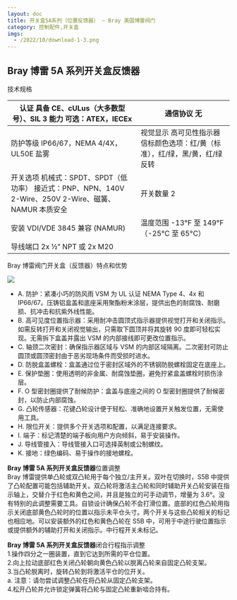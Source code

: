 ```yaml
---
layout: doc
title: 开关盒5A系列（位置反馈器） – Bray 美国博雷阀门
category: 控制配件,开关盒
imgs:
  - /2022/10/download-1-3.png
---
```


## Bray 博雷 5A 系列开关盒反馈器

技术规格

| 认证 具备 CE、cULus（大多数型号）、SIL 3 能力 可选：ATEX，IECEx                                        | 通信协议 无                                                                  |
| ------------------------------------------------------------------------------------------------------ | ---------------------------------------------------------------------------- |
| 防护等级 IP66/67，NEMA 4/4X，UL50E 盐雾                                                                | 视觉显示 高可见性指示器 信标颜色选项：红/黄（标准），红/绿，黑/黄，红/绿反转 |
| 开关选项 机械式：SPDT、SPDT（低功率） 接近式：PNP、NPN、140V 2-Wire、250V 2-Wire、磁簧、NAMUR 本质安全 | 开关数量 2                                                                   |
| 安装 VDI/VDE 3845 兼容 (NAMUR)                                                                         | 温度范围 \-13°F 至 149°F（-25°C 至 65°C）                                    |
| 导线端口 2x ½” NPT 或 2x M20                                                                           |                                                                              |

Bray 博雷阀门开关盒（反馈器）特点和优势

![](/2022/10/download-8-722x1024.png)

- A. 防护：紧凑小巧的防风雨 VSM 为 UL 认证 NEMA Type 4、4x 和 IP66/67。压铸铝盒盖和底座采用聚酯粉末涂层，提供出色的耐腐蚀、耐磨损、抗冲击和抗紫外线性能。
- B. 高可见度位置指示器：采用耐冲击圆顶式指示器提供视觉打开和关闭指示。如需反转打开和关闭视觉输出，只需取下圆顶并将其旋转 90 度即可轻松实现。无需拆下盒盖并露出 VSM 的内部接线即可更改位置指示。
- C. 轴颈二次密封：确保指示器区域与 VSM 的内部区域隔离。二次密封可防止圆顶或圆顶密封由于恶劣现场条件而受损时进水。
- D. 防脱盒盖螺栓：盒盖通过位于密封区域外的不锈钢防脱螺栓固定在底座上。
- E. 保护垫圈：使用透明的非金属、耐腐蚀垫圈，避免拧紧盒盖螺栓时损伤涂层。
- F. O 型密封圈提供了耐候防护：盒盖与底座之间的 O 型密封圈提供了耐候密封，以防止内部腐蚀。
- G. 凸轮传感器：花键凸轮设计便于轻松、准确地设置开关触发位置，无需使用工具。
- H. 限位开关：提供多个开关选项和配置，以满足连接要求。
- I. 端子：标记清楚的端子板向用户方向倾斜，易于安装操作。
- J. 导线管接入：导线管接入口可选择英制或公制螺纹。
- K. 接地：绿色编码、易于操作的接地螺栓。

**Bray 博雷 5A 系列开关盒反馈器**位置调整  
Bray 博雷提供单凸轮或双凸轮用于每个独立/主开关。双叶在切换时，S5B 中提供了凸轮配置可能包括辅助开关。双凸轮将激活主凸轮和同时辅助开关凸轮安装在指示轴上，交替介于红色和黄色之间，并且是独立的可手动调节，增量为 3.6°。没有特别的此调整需要工具。自锁设计确保凸轮不会打滑位置。底部的红色凸轮用指示关闭底部黄色凸轮时的位置以指示未平仓头寸。两个开关与这些凸轮相关的标记也相应地。可以安装额外的红色和黄色凸轮在 S5B 中，可用于中途行驶位置指示或提供额外的辅助打开和关闭指示。中行程开关未标记。

**Bray 博雷 5A 系列开关盒反馈器**闭合行程指示调整  
1.操作四分之一圈装置，直到它达到所需的平仓位置。  
2.向上拉动底部红色关闭凸轮朝向黄色凸轮以脱离凸轮来自固定凸轮支架。  
3.当凸轮脱离时，旋转凸轮到将激活平仓的位开关。  
a. 注意：请勿尝试调整凸轮在将凸轮从固定凸轮支架。  
4.松开凸轮并允许锁定弹簧将凸轮与固定凸轮重新啮合持有。

